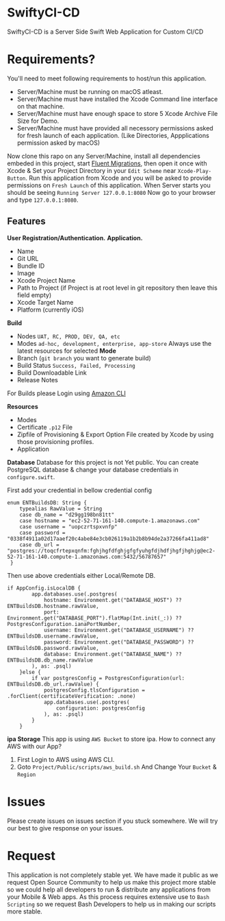 # SwiftyCI-CD
SwiftyCI-CD is a Server Side Swift Web Application for Custom CI/CD


# Requirements?
You'll need to meet following requirements to host/run this application.
* Server/Machine must be running on macOS atleast.
* Server/Machine must have installed the Xcode Command line interface on that machine.
* Server/Machine must have enough space to store 5 Xcode Archive File Size for Demo.
* Server/Machine must have provided all necessory permissions asked for fresh launch of each application. (Like Directories, Appplications permission asked by macOS)


Now clone this rapo on any Server/Machine, install all dependencies embeded in this project, start <a href="https://docs.vapor.codes/4.0/fluent/migration/">Fluent Migrations<a/>, then open it once with Xcode & Set your Project Directory in your `Edit Scheme` near `Xcode-Play-Button`. Run this application from Xcode and you will be asked to provide permissions on `Fresh Launch` of this application. 
When Server starts you should be seeing `Running Server 127.0.0.1:8080`
Now go to your browser and type `127.0.0.1:8080`.

## Features

**User Registration/Authentication.**
**Application.**
  - Name
  - Git URL
  - Bundle ID
  - Image
  - Xcode Project Name 
  - Path to Project (if Project is at root level in git repository then leave this field empty)
  - Xcode Target Name
  - Platform (currently iOS)


**Build**
  - Nodes `UAT, RC, PROD, DEV, QA, etc`
  - Modes `ad-hoc, development, enterprise, app-store` Always use the latest resources for selected **Mode**
  - Branch (`git branch` you want to generate build)
  - Build Status `Success, Failed, Processing`
  - Build Downloadable Link
  - Release Notes

For Builds please Login using <a href="">Amazon CLI<a/>

**Resources**
  - Modes
  - Certificate `.p12` File
  - Zipfile of Provisioning & Export Option File created by Xcode by using those provisioning profiles.
  - Application

**Database**
Database for this project is not Yet public. 
You can create PostgreSQL database & change your database credentials in `configure.swift`.

First add your credential in bellow credential config
```
enum ENTBuildsDB: String {
    typealias RawValue = String
    case db_name = "d29gg198bn81tt"
    case hostname = "ec2-52-71-161-140.compute-1.amazonaws.com"
    case username = "uopczrtspxvnfp"
    case password = "0338f4911a02d17aaef20c4abe84e3cb026119a1b2b8b94de2a37266fa411ad8"
    case db_url = "postgres://toqcfrtepxqnfm:fghjhgfdfghjgfgfyuhgfdjhdfjhgfjhghjg@ec2-52-71-161-140.compute-1.amazonaws.com:5432/56787657"
 }
```
Then use above credentials either Local/Remote DB.
```
if AppConfig.isLocalDB {
        app.databases.use(.postgres(
            hostname: Environment.get("DATABASE_HOST") ?? ENTBuildsDB.hostname.rawValue,
            port: Environment.get("DATABASE_PORT").flatMap(Int.init(_:)) ?? PostgresConfiguration.ianaPortNumber,
            username: Environment.get("DATABASE_USERNAME") ?? ENTBuildsDB.username.rawValue,
            password: Environment.get("DATABASE_PASSWORD") ?? ENTBuildsDB.password.rawValue,
            database: Environment.get("DATABASE_NAME") ?? ENTBuildsDB.db_name.rawValue
        ), as: .psql)
    }else {
        if var postgresConfig = PostgresConfiguration(url: ENTBuildsDB.db_url.rawValue) {
            postgresConfig.tlsConfiguration = .forClient(certificateVerification: .none)
            app.databases.use(.postgres(
                configuration: postgresConfig
            ), as: .psql)
        }
    }
```

**ipa Storage**
This app is using `AWS Bucket` to store ipa. How to connect any AWS with our App?
1. First Login to AWS using AWS CLI.
2. Goto `Project/Public/scripts/aws_build.sh` And Change Your `Bucket` & `Region`

# Issues
Please create issues on issues section if you stuck somewhere. We will try our best to give response on your issues.

# Request
This application is not completely stable yet. We have made it public as we request Open Source Community to help us make this project more stable so we could help all developers to run & distribute any applications from your Mobile & Web apps. As this process requires extensive use to `Bash Scripting` so we request Bash Developers to help us in making our scripts more stable.
